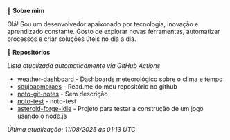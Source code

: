 **👋 Sobre mim**

Olá! Sou um desenvolvedor apaixonado por tecnologia, inovação e aprendizado constante. Gosto de explorar novas ferramentas, automatizar processos e criar soluções úteis no dia a dia.

**🚀 Repositórios**

*Lista atualizada automaticamente via GitHub Actions*

- [weather-dashboard](https://github.com/soujoaomoraes/weather-dashboard) - Dashboards meteorológico sobre o clima e tempo
- [soujoaomoraes](https://github.com/soujoaomoraes/soujoaomoraes) - Read.me do meu repositório no github
- [noto-git-notes](https://github.com/soujoaomoraes/noto-git-notes) - Sem descrição
- [noto-test](https://github.com/soujoaomoraes/noto-test) - noto-test
- [asteroid-forge-idle](https://github.com/soujoaomoraes/asteroid-forge-idle) - Projeto para testar a construção de um jogo usando o node.js

*Última atualização: 11/08/2025 às 01:13 UTC*
